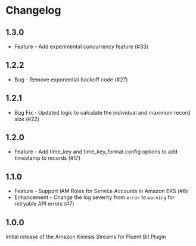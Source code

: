 # Changelog

## 1.3.0
* Feature - Add experimental concurrency feature (#33)

## 1.2.2
* Bug - Remove exponential backoff code (#27)

## 1.2.1
* Bug Fix - Updated logic to calculate the individual and maximum record size (#22)

## 1.2.0
* Feature - Add time_key and time_key_format config options to add timestamp to records (#17)

## 1.1.0
* Feature - Support IAM Roles for Service Accounts in Amazon EKS (#6)
* Enhancement - Change the log severity from `error` to `warning` for retryable API errors (#7)

## 1.0.0
Initial release of the Amazon Kinesis Streams for Fluent Bit Plugin
